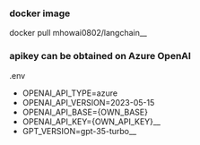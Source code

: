 ### docker image
docker pull mhowai0802/langchain__

### apikey can be obtained on Azure OpenAI
.env
- OPENAI_API_TYPE=azure
- OPENAI_API_VERSION=2023-05-15
- OPENAI_API_BASE={OWN_BASE}
- OPENAI_API_KEY={OWN_API_KEY}__
- GPT_VERSION=gpt-35-turbo__
